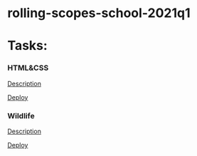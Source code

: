 # rolling-scopes-school-2021q1 
# Tasks: 

### HTML&CSS
[Description](https://github.com/AndreyMeshkov/rsschool-cv/pull/3) 

[Deploy](https://andreymeshkov.github.io/rsschool-cv/)

### Wildlife
[Description](https://github.com/rolling-scopes-school/andreymeshkov-JSFE2021Q1/pull/2) 

[Deploy](https://rolling-scopes-school.github.io/andreymeshkov-JSFE2021Q1/wildlife/)